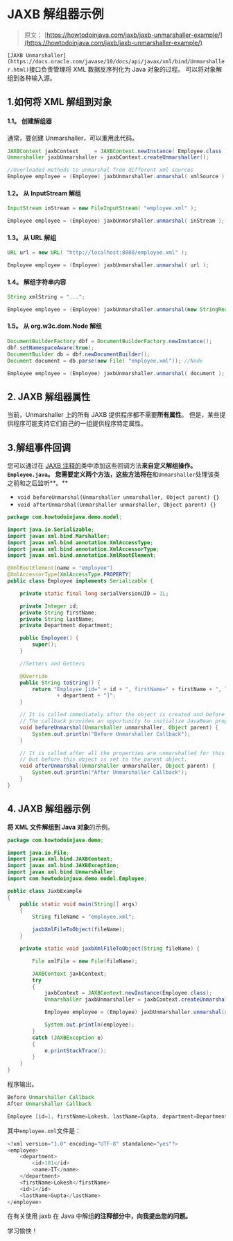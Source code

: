 # JAXB 解组器示例

> 原文： [https://howtodoinjava.com/jaxb/jaxb-unmarshaller-example/](https://howtodoinjava.com/jaxb/jaxb-unmarshaller-example/)

`[JAXB Unmarshaller](https://docs.oracle.com/javase/10/docs/api/javax/xml/bind/Unmarshaller.html)`接口负责管理将 XML 数据反序列化为 Java 对象的过程。 可以将对象解组到各种输入源。

## 1.如何将 XML 解组到对象

#### 1.1。 创建解组器

通常，要创建 Unmarshaller，可以重用此代码。

```java
JAXBContext jaxbContext 	= JAXBContext.newInstance( Employee.class );
Unmarshaller jaxbUnmarshaller = jaxbContext.createUnmarshaller();

//Overloaded methods to unmarshal from different xml sources
Employee employee = (Employee) jaxbUnmarshaller.unmarshal( xmlSource );

```

#### 1.2。 从 InputStream 解组

```java
InputStream inStream = new FileInputStream( "employee.xml" );

Employee employee = (Employee) jaxbUnmarshaller.unmarshal( inStream );

```

#### 1.3。 从 URL 解组

```java
URL url = new URL( "http://localhost:8080/employee.xml" );

Employee employee = (Employee) jaxbUnmarshaller.unmarshal( url );

```

#### 1.4。 解组字符串内容

```java
String xmlString = "...";

Employee employee = (Employee) jaxbUnmarshaller.unmarshal(new StringReader(xmlString));

```

#### 1.5。 从 org.w3c.dom.Node 解组

```java
DocumentBuilderFactory dbf = DocumentBuilderFactory.newInstance();
dbf.setNamespaceAware(true);
DocumentBuilder db = dbf.newDocumentBuilder();
Document document = db.parse(new File( "employee.xml")); //Node

Employee employee = (Employee) jaxbUnmarshaller.unmarshal( document );

```

## 2\. JAXB 解组器属性

当前，Unmarshaller 上的所有 JAXB 提供程序都不需要**所有属性**。 但是，某些提供程序可能支持它们自己的一组提供程序特定属性。

## 3.解组事件回调

您可以通过在 [JAXB 注释的](https://howtodoinjava.com/jaxb/jaxb-annotations/)类中添加这些回调方法**来自定义解组操作。 `Employee.java`。 您需要定义两个方法，这些方法将在**和`Unmarshaller`处理该类之前和之后监听**。**

*   `void beforeUnmarshal(Unmarshaller unmarshaller, Object parent) {}`
*   `void afterUnmarshal(Unmarshaller unmarshaller, Object parent) {}`

```java
package com.howtodoinjava.demo.model;

import java.io.Serializable;
import javax.xml.bind.Marshaller;
import javax.xml.bind.annotation.XmlAccessType;
import javax.xml.bind.annotation.XmlAccessorType;
import javax.xml.bind.annotation.XmlRootElement;

@XmlRootElement(name = "employee")
@XmlAccessorType(XmlAccessType.PROPERTY)
public class Employee implements Serializable {

	private static final long serialVersionUID = 1L;

	private Integer id;
	private String firstName;
	private String lastName;
	private Department department;

	public Employee() {
		super();
	}

	//Setters and Getters

	@Override
	public String toString() {
		return "Employee [id=" + id + ", firstName=" + firstName + ", lastName=" + lastName + ", department="
				+ department + "]";
	}

	// It is called immediately after the object is created and before the unmarshalling begins.
	// The callback provides an opportunity to initialize JavaBean properties prior to unmarshalling.
	void beforeUnmarshal(Unmarshaller unmarshaller, Object parent) {
		System.out.println("Before Unmarshaller Callback");
	}

	// It is called after all the properties are unmarshalled for this object,
	// but before this object is set to the parent object.
	void afterUnmarshal(Unmarshaller unmarshaller, Object parent) {
		System.out.println("After Unmarshaller Callback");
	}
}

```

## 4\. JAXB 解组器示例

**将 XML 文件解组到 Java 对象**的示例。

```java
package com.howtodoinjava.demo;

import java.io.File;
import javax.xml.bind.JAXBContext;
import javax.xml.bind.JAXBException;
import javax.xml.bind.Unmarshaller;
import com.howtodoinjava.demo.model.Employee;

public class JaxbExample 
{
	public static void main(String[] args) 
	{
		String fileName = "employee.xml";

		jaxbXmlFileToObject(fileName);
	}

	private static void jaxbXmlFileToObject(String fileName) {

		File xmlFile = new File(fileName);

		JAXBContext jaxbContext;
		try 
		{
			jaxbContext = JAXBContext.newInstance(Employee.class);
			Unmarshaller jaxbUnmarshaller = jaxbContext.createUnmarshaller();

			Employee employee = (Employee) jaxbUnmarshaller.unmarshal(xmlFile);

			System.out.println(employee);
		}
		catch (JAXBException e) 
		{
			e.printStackTrace();
		}
	}
}

```

程序输出。

```java
Before Unmarshaller Callback
After Unmarshaller Callback

Employee [id=1, firstName=Lokesh, lastName=Gupta, department=Department [id=101, name=IT]]

```

其中`employee.xml`文件是：

```java
<?xml version="1.0" encoding="UTF-8" standalone="yes"?>
<employee>
    <department>
        <id>101</id>
        <name>IT</name>
    </department>
    <firstName>Lokesh</firstName>
    <id>1</id>
    <lastName>Gupta</lastName>
</employee>

```

在有关使用 jaxb 在 Java 中解组**的注释部分中，向我提出您的问题。**

学习愉快！